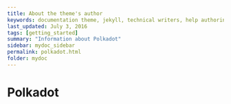 ```yaml
---
title: About the theme's author
keywords: documentation theme, jekyll, technical writers, help authoring tools, hat replacements
last_updated: July 3, 2016
tags: [getting_started]
summary: "Information about Polkadot"
sidebar: mydoc_sidebar
permalink: polkadot.html
folder: mydoc
---
```


# Polkadot

